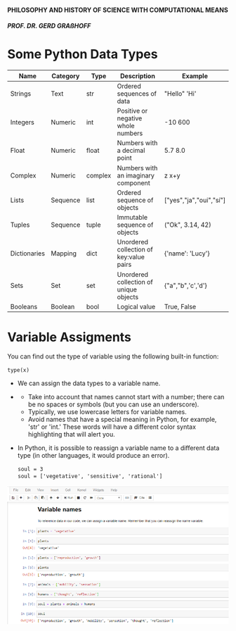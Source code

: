 #### PHILOSOPHY AND HISTORY OF SCIENCE WITH COMPUTATIONAL MEANS

##### PROF. DR. GERD GRAßHOFF 



# Some Python Data Types

| Name         | Category | Type    | Description                             | Example                 |
| ------------ | -------- | ------- | --------------------------------------- | ----------------------- |
| Strings      | Text     | str     | Ordered sequences of data               | "Hello"    'Hi'         |
| Integers     | Numeric  | int     | Positive or negative whole numbers      | -10          600        |
| Float        | Numeric  | float   | Numbers with a decimal point            | 5.7            8.0      |
| Complex      | Numeric  | complex | Numbers with an imaginary component     | z              x+y      |
| Lists        | Sequence | list    | Ordered sequence of objects             | ["yes","ja","oui","sí"] |
| Tuples       | Sequence | tuple   | Immutable sequence of objects           | ("Ok", 3.14, 42)        |
| Dictionaries | Mapping  | dict    | Unordered collection of key:value pairs | {'name': 'Lucy'}        |
| Sets         | Set      | set     | Unordered collection of unique objects  | {"a","b",'c','d'}       |
| Booleans     | Boolean  | bool    | Logical value                           | True, False             |



# Variable Assigments

You can find out the type of variable using the following built-in function:

```
type(x)
```

- We can assign the data types to a variable name.

- - Take into account that names cannot start with a number; there can be no spaces or symbols (but you can use an underscore).
  - Typically, we use lowercase letters for variable names.
  - Avoid names that have a special meaning in Python, for example, 'str' or 'int.' These words will have a different color syntax highlighting that will alert you. 

- In Python, it is possible to reassign a variable name to a different data type (in other languages, it would produce an error).

  ```
  soul = 3
  soul = ['vegetative', 'sensitive', 'rational']
  ```

![variables](assets/variables.PNG)

